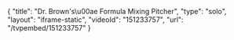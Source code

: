 {
    "title": "Dr. Brown's\u00ae Formula Mixing Pitcher",
    "type": "solo",
    "layout": "iframe-static",
    "videoId": "151233757",
    "url": "\/tvpembed\/151233757"
}
